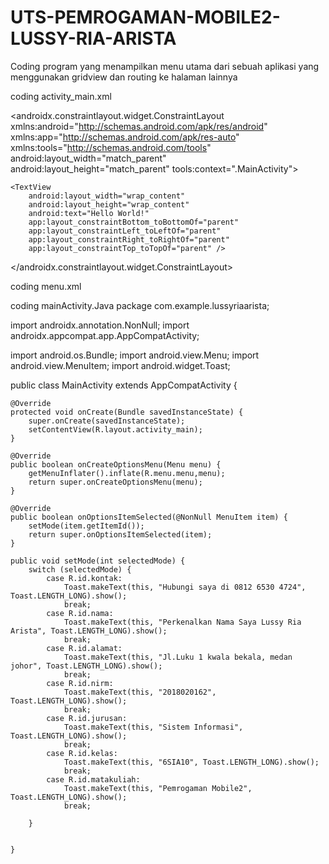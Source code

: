 # UTS-PEMROGAMAN-MOBILE2-LUSSY-RIA-ARISTA
Coding program yang menampilkan menu utama dari sebuah aplikasi yang menggunakan gridview dan routing ke halaman lainnya


coding activity_main.xml
<?xml version="1.0" encoding="utf-8"?>
<androidx.constraintlayout.widget.ConstraintLayout xmlns:android="http://schemas.android.com/apk/res/android"
    xmlns:app="http://schemas.android.com/apk/res-auto"
    xmlns:tools="http://schemas.android.com/tools"
    android:layout_width="match_parent"
    android:layout_height="match_parent"
    tools:context=".MainActivity">

    <TextView
        android:layout_width="wrap_content"
        android:layout_height="wrap_content"
        android:text="Hello World!"
        app:layout_constraintBottom_toBottomOf="parent"
        app:layout_constraintLeft_toLeftOf="parent"
        app:layout_constraintRight_toRightOf="parent"
        app:layout_constraintTop_toTopOf="parent" />

</androidx.constraintlayout.widget.ConstraintLayout>

coding menu.xml
<?xml version="1.0" encoding="utf-8"?>
<menu xmlns:android="http://schemas.android.com/apk/res/android"
    xmlns:app="http://schemas.android.com/apk/res-auto">
<item
    android:id="@+id/keranjang"
    android:icon="@drawable/keranjang_icon"
    android:title="Keranjang"
    app:showAsAction="always"/>
    <item
        android:id="@+id/kontak"
        android:title="kontak"
        app:showAsAction="never"/>
    <item
        android:id="@+id/nama"
        android:title="nama"
        app:showAsAction="never"/>
    <item
        android:id="@+id/alamat"
        android:title="alamat"
        app:showAsAction="never"/>
    <item
        android:id="@+id/nirm"
        android:title="nirm"
        app:showAsAction="never"/>
    <item
        android:id="@+id/jurusan"
        android:title="jurusan"
        app:showAsAction="never"/>
    <item
        android:id="@+id/kelas"
        android:title="kelas"
        app:showAsAction="never"/>
    <item
        android:id="@+id/matakuliah"
        android:title="mata kuliah"
        app:showAsAction="never"/>



</menu>

coding mainActivity.Java
package com.example.lussyriaarista;

import androidx.annotation.NonNull;
import androidx.appcompat.app.AppCompatActivity;

import android.os.Bundle;
import android.view.Menu;
import android.view.MenuItem;
import android.widget.Toast;

public class MainActivity extends AppCompatActivity {

    @Override
    protected void onCreate(Bundle savedInstanceState) {
        super.onCreate(savedInstanceState);
        setContentView(R.layout.activity_main);
    }

    @Override
    public boolean onCreateOptionsMenu(Menu menu) {
        getMenuInflater().inflate(R.menu.menu,menu);
        return super.onCreateOptionsMenu(menu);
    }

    @Override
    public boolean onOptionsItemSelected(@NonNull MenuItem item) {
        setMode(item.getItemId());
        return super.onOptionsItemSelected(item);
    }

    public void setMode(int selectedMode) {
        switch (selectedMode) {
            case R.id.kontak:
                Toast.makeText(this, "Hubungi saya di 0812 6530 4724", Toast.LENGTH_LONG).show();
                break;
            case R.id.nama:
                Toast.makeText(this, "Perkenalkan Nama Saya Lussy Ria Arista", Toast.LENGTH_LONG).show();
                break;
            case R.id.alamat:
                Toast.makeText(this, "Jl.Luku 1 kwala bekala, medan johor", Toast.LENGTH_LONG).show();
                break;
            case R.id.nirm:
                Toast.makeText(this, "2018020162", Toast.LENGTH_LONG).show();
                break;
            case R.id.jurusan:
                Toast.makeText(this, "Sistem Informasi", Toast.LENGTH_LONG).show();
                break;
            case R.id.kelas:
                Toast.makeText(this, "6SIA10", Toast.LENGTH_LONG).show();
                break;
            case R.id.matakuliah:
                Toast.makeText(this, "Pemrogaman Mobile2", Toast.LENGTH_LONG).show();
                break;

        }


    }  
   
